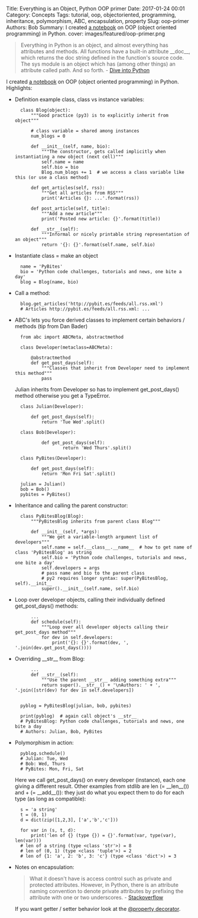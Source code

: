 Title: Everything is an Object, Python OOP primer
Date: 2017-01-24 00:01
Category: Concepts
Tags: tutorial, oop, objectoriented, programming, inheritance, polymorphism, ABC, encapsulation, property
Slug: oop-primer
Authors: Bob
Summary: I created [a notebook](https://github.com/pybites/blog_code/blob/master/notebooks/oop_fun.ipynb) on OOP (object oriented programming) in Python. 
cover: images/featured/oop-primer.png

> Everything in Python is an object, and almost everything has attributes and methods. All functions have a built-in attribute \_\_doc\_\_, which returns the doc string defined in the function's source code. The sys module is an object which has (among other things) an attribute called path. And so forth. - [Dive into Python](http://www.diveintopython.net/getting_to_know_python/everything_is_an_object.html)

I created [a notebook](https://github.com/pybites/blog_code/blob/master/notebooks/oop_fun.ipynb) on OOP (object oriented programming) in Python. Highlights:

* Definition example class, class vs instance variables:

		class Blog(object):
			"""Good practice (py3) is to explicitly inherit from object"""

			# class variable = shared among instances
			num_blogs = 0

			def __init__(self, name, bio):
				"""The constructor, gets called implicitly when instantiating a new object (next cell)"""
				self.name = name
				self.bio = bio
				Blog.num_blogs += 1  # we access a class variable like this (or use a class method)
			
			def get_articles(self, rss):
				"""Get all articles from RSS"""
				print('Articles {}: ...'.format(rss))

			def post_article(self, title):
				"""Add a new article"""
				print('Posted new article: {}'.format(title))
			
			def __str__(self):
				"""Informal or nicely printable string representation of an object"""
				return '{}: {}'.format(self.name, self.bio)

* Instantiate class = make an object

		name = 'PyBites'
		bio = 'Python code challenges, tutorials and news, one bite a day'
		blog = Blog(name, bio)

* Call a method:

		blog.get_articles('http://pybit.es/feeds/all.rss.xml')
		# Articles http://pybit.es/feeds/all.rss.xml: ...

* ABC's lets you force derived classes to implement certain behaviors / methods (tip from Dan Bader)

		from abc import ABCMeta, abstractmethod

		class Developer(metaclass=ABCMeta):
			
			@abstractmethod
			def get_post_days(self):
				"""Classes that inherit from Developer need to implement this method"""
				pass

	Julian inherits from Developer so has to implement get_post_days() method otherwise you get a TypeError.

		class Julian(Developer):
			
			def get_post_days(self):
				return 'Tue Wed'.split()

		class Bob(Developer):
			
				def get_post_days(self):
						return 'Wed Thurs'.split()

		class PyBites(Developer):
			
			def get_post_days(self):
				return 'Mon Fri Sat'.split()

		julian = Julian()
		bob = Bob()
		pybites = PyBites()

* Inheritance and calling the parent constructor:

		class PyBitesBlog(Blog):
			"""PyBitesBlog inherits from parent class Blog"""
			
			def __init__(self, *args):
				"""We get a variable-length argument list of developers"""
				self.name = self.__class__.__name__  # how to get name of class 'PyBitesBlog' as string
				self.bio = 'Python code challenges, tutorials and news, one bite a day'
				self.developers = args
				# pass name and bio to the parent class
				# py2 requires longer syntax: super(PyBitesBlog, self).__init__
				super().__init__(self.name, self.bio)

* Loop over developer objects, calling their individually defined get_post_days() methods:

			...
			def schedule(self):
				"""Loop over all developer objects calling their get_post_days method"""
				for dev in self.developers:
					print('{}: {}'.format(dev, ', '.join(dev.get_post_days())))

* Overriding \_\_str\_\_ from Blog:
					
			...
			def __str__(self):
				"""Use the parent __str__ adding something extra"""
				return super().__str__() + '\nAuthors: ' + ', '.join([str(dev) for dev in self.developers])


		pyblog = PyBitesBlog(julian, bob, pybites)

		print(pyblog)  # again call object's __str__
		# PyBitesBlog: Python code challenges, tutorials and news, one bite a day
		# Authors: Julian, Bob, PyBites


* Polymorphism in action: 

		pyblog.schedule()
		# Julian: Tue, Wed
		# Bob: Wed, Thurs
		# PyBites: Mon, Fri, Sat

	Here we call get_post_days() on every developer (instance), each one giving a different result. Other examples from stdlib are len (= \_\_len\_\_()) and + (= \_\_add\_\_()): they just do what you expect them to do for each type (as long as compatible):

		s = 'a string'
		t = (0, 1)
		d = dict(zip([1,2,3], ['a','b','c']))

		for var in (s, t, d): 
			print('len of {} (type {}) = {}'.format(var, type(var), len(var)))
		# len of a string (type <class 'str'>) = 8
		# len of (0, 1) (type <class 'tuple'>) = 2
		# len of {1: 'a', 2: 'b', 3: 'c'} (type <class 'dict'>) = 3

* Notes on encapsulation: 

	> What it doesn't have is access control such as private and protected attributes. However, in Python, there is an attribute naming convention to denote private attributes by prefixing the attribute with one or two underscores. - [Stackoverflow](http://stackoverflow.com/questions/26216563/how-to-do-encapsulation-in-python)

	If you want getter / setter behavior look at the [@property decorator](http://stackabuse.com/python-properties/).
	
